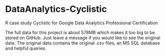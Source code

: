 # DataAnalytics-Cyclistic
R case study Cyclistic for Google Data Analytics Professional Certification

The full data for this project is about 578MB which makes it too big to be stored on GitHub. Just leave a message if you would like to see the original data. The original data contains the original .csv files, an MS SQL database and helpful queries.
